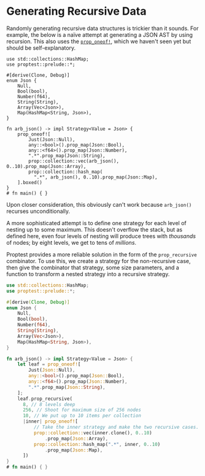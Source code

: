 # Generating Recursive Data

Randomly generating recursive data structures is trickier than it sounds. For
example, the below is a naïve attempt at generating a JSON AST by using
recursion. This also uses the
[`prop_oneof!`](https://altsysrq.github.io/rustdoc/proptest/latest/proptest/macro.prop_oneof.html),
which we haven't seen yet but should be self-explanatory.

```rust,no_run
use std::collections::HashMap;
use proptest::prelude::*;

#[derive(Clone, Debug)]
enum Json {
    Null,
    Bool(bool),
    Number(f64),
    String(String),
    Array(Vec<Json>),
    Map(HashMap<String, Json>),
}

fn arb_json() -> impl Strategy<Value = Json> {
    prop_oneof![
        Just(Json::Null),
        any::<bool>().prop_map(Json::Bool),
        any::<f64>().prop_map(Json::Number),
        ".*".prop_map(Json::String),
        prop::collection::vec(arb_json(), 0..10).prop_map(Json::Array),
        prop::collection::hash_map(
          ".*", arb_json(), 0..10).prop_map(Json::Map),
    ].boxed()
}
# fn main() { }
```

Upon closer consideration, this obviously can't work because `arb_json()`
recurses unconditionally.

A more sophisticated attempt is to define one strategy for each level of
nesting up to some maximum. This doesn't overflow the stack, but as defined
here, even four levels of nesting will produce trees with _thousands_ of
nodes; by eight levels, we get to tens of _millions_.

Proptest provides a more reliable solution in the form of the
`prop_recursive` combinator. To use this, we create a strategy for the
non-recursive case, then give the combinator that strategy, some size
parameters, and a function to transform a nested strategy into a recursive
strategy.

```rust
use std::collections::HashMap;
use proptest::prelude::*;

#[derive(Clone, Debug)]
enum Json {
    Null,
    Bool(bool),
    Number(f64),
    String(String),
    Array(Vec<Json>),
    Map(HashMap<String, Json>),
}

fn arb_json() -> impl Strategy<Value = Json> {
    let leaf = prop_oneof![
        Just(Json::Null),
        any::<bool>().prop_map(Json::Bool),
        any::<f64>().prop_map(Json::Number),
        ".*".prop_map(Json::String),
    ];
    leaf.prop_recursive(
      8, // 8 levels deep
      256, // Shoot for maximum size of 256 nodes
      10, // We put up to 10 items per collection
      |inner| prop_oneof![
          // Take the inner strategy and make the two recursive cases.
          prop::collection::vec(inner.clone(), 0..10)
              .prop_map(Json::Array),
          prop::collection::hash_map(".*", inner, 0..10)
              .prop_map(Json::Map),
      ])
}
# fn main() { }
```
